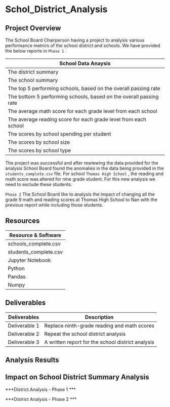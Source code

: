 # Schol_District_Analysis

## Project Overview


The School Board Chairperson having a project to analysis various performance metrics of the school district and schools. We have provided the below reports in `Phase 1` .

| School Data Anaysis |
| ----------- |  
 | The district summary   
 | The school summary   
 | The top 5 performing schools, based on the overall passing rate
 | The bottom 5 performing schools, based on the overall passing rate
 | The average math score for each grade level from each school
 | The average reading score for each grade level from each school
 | The scores by school spending per student
 | The scores by school size
 | The scores by school type


The project was successful and after rewiewing the data provided for the analysis School Board found the anomalies in the data being provided in the `students_complete.csv` file. For school `Thomas High School` , the reading and math score was altered for nine grade student. For this new analysis we need to exclude these students.

`Phase 2`
The School Board like to analysis  the impact of changing all the grade 9 math and reading scores at Thomas High School to Nan with the previous report while including those students.

## Resources

| Resource & Software |      
| ----------- |  
|  schools_complete.csv       
| students_complete.csv   
| Jupyter Notebook   
| Python   
| Pandas
| Numpy

## Deliverables

| Deliverables      | Description |
| ----------- | ----------- |
| Deliverable 1      | Replace ninth-grade reading and math scores       |
| Deliverable 2       | Repeat the school district analysis        |
| Deliverable 3       | A written report for the school district analysis        |




## Analysis Results

## Impact on School District Summary Analysis
***District Analysis - Phase 1 ***


***District Analysis - Phase 2 ***
